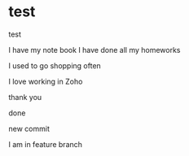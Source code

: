 # test
test

I have my note book
I have done all my homeworks

I used to go shopping often

I love working in Zoho

thank you

done

new commit

I am in feature branch
